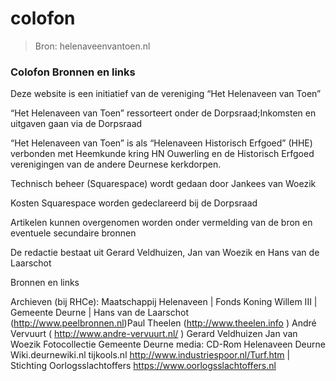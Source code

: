# colofon

> Bron: helenaveenvantoen.nl

### Colofon Bronnen en links

Deze website is een initiatief van de vereniging “Het Helenaveen van Toen”

“Het Helenaveen van Toen” ressorteert onder de Dorpsraad;Inkomsten en uitgaven gaan via de Dorpsraad

“Het Helenaveen van Toen” is als “Helenaveen Historisch Erfgoed” (HHE) verbonden met Heemkunde kring HN Ouwerling en de Historisch Erfgoed verenigingen van de andere Deurnese kerkdorpen.

Technisch beheer (Squarespace) wordt gedaan door Jankees van Woezik

Kosten Squarespace worden gedeclareerd bij de Dorpsraad

Artikelen kunnen overgenomen worden onder vermelding van de bron en eventuele secundaire bronnen

De redactie bestaat uit Gerard Veldhuizen, Jan van Woezik en Hans van de Laarschot

Bronnen en links

Archieven (bij RHCe): Maatschappij Helenaveen | Fonds Koning Willem III | Gemeente Deurne | Hans van de Laarschot (http://www.peelbronnen.nl)Paul Theelen (http://www.theelen.info ) André Vervuurt ( http://www.andre-vervuurt.nl/ ) Gerard Veldhuizen Jan van Woezik Fotocollectie Gemeente Deurne media: CD-Rom Helenaveen Deurne Wiki.deurnewiki.nl tijkools.nl http://www.industriespoor.nl/Turf.htm | Stichting Oorlogsslachtoffers https://www.oorlogsslachtoffers.nl

